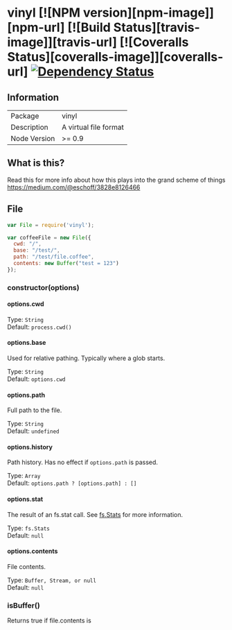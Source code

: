 # vinyl [![NPM version][npm-image]][npm-url] [![Build Status][travis-image]][travis-url] [![Coveralls Status][coveralls-image]][coveralls-url] [![Dependency Status](https://david-dm.org/wearefractal/vinyl.png?theme=shields.io)](https://david-dm.org/wearefractal/vinyl)


## Information

<table>
<tr>
<td>Package</td><td>vinyl</td>
</tr>
<tr>
<td>Description</td>
<td>A virtual file format</td>
</tr>
<tr>
<td>Node Version</td>
<td>>= 0.9</td>
</tr>
</table>

## What is this?

Read this for more info about how this plays into the grand scheme of things https://medium.com/@eschoff/3828e8126466

## File

```javascript
var File = require('vinyl');

var coffeeFile = new File({
  cwd: "/",
  base: "/test/",
  path: "/test/file.coffee",
  contents: new Buffer("test = 123")
});
```

### constructor(options)

#### options.cwd

Type: `String`<br>
Default: `process.cwd()`

#### options.base

Used for relative pathing. Typically where a glob starts.

Type: `String`<br>
Default: `options.cwd`

#### options.path

Full path to the file.

Type: `String`<br>
Default: `undefined`

#### options.history

Path history. Has no effect if `options.path` is passed.

Type: `Array`<br>
Default: `options.path ? [options.path] : []`

#### options.stat

The result of an fs.stat call. See [fs.Stats](http://nodejs.org/api/fs.html#fs_class_fs_stats) for more information.

Type: `fs.Stats`<br>
Default: `null`

#### options.contents

File contents.

Type: `Buffer, Stream, or null`<br>
Default: `null`

### isBuffer()

Returns true if file.contents is